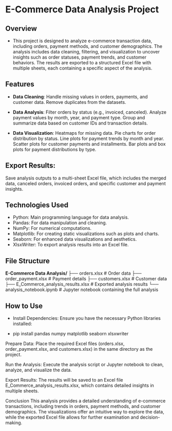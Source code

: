 # E-Commerce Data Analysis Project

## Overview

- This project is designed to analyze e-commerce transaction data, including orders, payment methods, and customer demographics. The analysis includes data cleaning, filtering, and visualization to uncover insights such as order statuses, payment trends, and customer behaviors. The results are exported to a structured Excel file with multiple sheets, each containing a specific aspect of the analysis.

## Features

- **Data Cleaning**:
Handle missing values in orders, payments, and customer data.
Remove duplicates from the datasets.

- **Data Analysis**:
Filter orders by status (e.g., invoiced, canceled).
Analyze payment values by month, year, and payment type.
Group and summarize data based on customer IDs and transaction details.

- **Data Visualization**:
Heatmaps for missing data.
Pie charts for order distribution by status.
Line plots for payment trends by month and year.
Scatter plots for customer payments and installments.
Bar plots and box plots for payment distributions by type.

## Export Results:
Save analysis outputs to a multi-sheet Excel file, which includes the merged data, canceled orders, invoiced orders, and specific customer and payment insights.

## Technologies Used
- Python: Main programming language for data analysis.
- Pandas: For data manipulation and cleaning.
- NumPy: For numerical computations.
- Matplotlib: For creating static visualizations such as plots and charts.
- Seaborn: For enhanced data visualizations and aesthetics.
- XlsxWriter: To export analysis results into an Excel file.

## File Structure
**E-Commerce Data Analysis/**
├── orders.xlsx              # Order data
├── order_payment.xlsx       # Payment details
├── customers.xlsx           # Customer data
├── E_Commerce_analysis_results.xlsx  # Exported analysis results
└── analysis_notebook.ipynb  # Jupyter notebook containing the full analysis

## How to Use

- Install Dependencies: Ensure you have the necessary Python libraries installed:

- pip install pandas numpy matplotlib seaborn xlsxwriter

Prepare Data: Place the required Excel files (orders.xlsx, order_payment.xlsx, and customers.xlsx) in the same directory as the project.

Run the Analysis: Execute the analysis script or Jupyter notebook to clean, analyze, and visualize the data.

Export Results: The results will be saved to an Excel file E_Commerce_analysis_results.xlsx, which contains detailed insights in multiple sheets.

Conclusion
This analysis provides a detailed understanding of e-commerce transactions, including trends in orders, payment methods, and customer demographics. The visualizations offer an intuitive way to explore the data, while the exported Excel file allows for further examination and decision-making.


